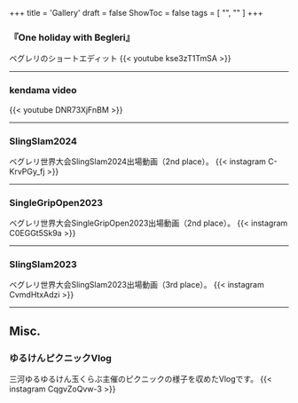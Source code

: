 +++
title = 'Gallery'
draft = false
ShowToc = false
tags = [ "", "" ]
+++

### 『One holiday with Begleri』
ベグレリのショートエディット
{{< youtube kse3zT1TmSA >}}

***

### kendama video
{{< youtube DNR73XjFnBM >}}

***

### SlingSlam2024
ベグレリ世界大会SlingSlam2024出場動画（2nd place）。
{{< instagram C-KrvPGy_fj >}}

***

### SingleGripOpen2023
ベグレリ世界大会SingleGripOpen2023出場動画（2nd place）。
{{< instagram C0EGGt5Sk9a >}}

*** 

### SlingSlam2023
ベグレリ世界大会SlingSlam2023出場動画（3rd place）。
{{< instagram CvmdHtxAdzi >}}
***

## Misc.
### ゆるけんピクニックVlog
三河ゆるゆるけん玉くらぶ主催のピクニックの様子を収めたVlogです。
{{< instagram CqgvZoQvw-3 >}}
